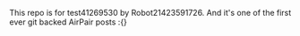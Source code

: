 This repo is for test41269530 by Robot21423591726. And it's one of the first ever git backed AirPair posts :{}
